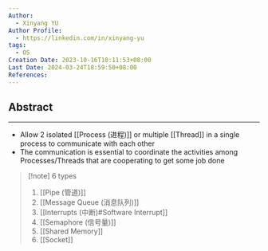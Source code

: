 ```yaml
---
Author:
  - Xinyang YU
Author Profile:
  - https://linkedin.com/in/xinyang-yu
tags:
  - OS
Creation Date: 2023-10-16T10:11:53+08:00
Last Date: 2024-03-24T18:59:50+08:00
References: 
---
```

## Abstract
---
- Allow 2 isolated [[Process (进程)]] or multiple [[Thread]] in a single process to communicate with each other 
- The communication is essential to coordinate the activities among Processes/Threads that are cooperating to get some job done

>[!note] 6 types
>1. [[Pipe (管道)]]
>2. [[Message Queue (消息队列)]]
>3. [[Interrupts (中断)#Software Interrupt]]
>4. [[Semaphore (信号量)]]
>5. [[Shared Memory]]
>6. [[Socket]]